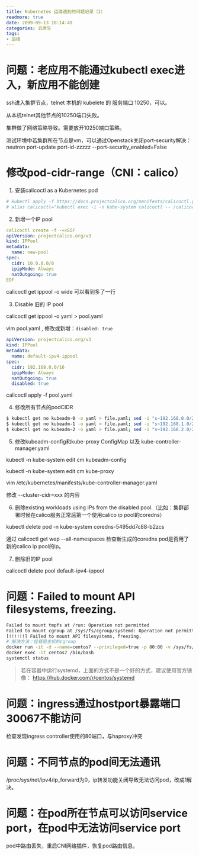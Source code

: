 ```yaml
---
title: Kubernetes 运维遇到的问题记录（1）
readmore: true
date: 2099-09-13 18:14:49
categories: 云原生
tags:
- 运维
---
```


# 问题：老应用不能通过kubectl exec进入，新应用不能创建

ssh进入集群节点，telnet 本机的 kubelete 的 服务端口 10250，可以。

从本机telnet其他节点的10250端口失败。

集群做了网络策略导致。需要放开10250端口策略。

测试环境中若集群所在节点是vm，可以通过Openstack关闭port-security解决：neutron port-update port-id-zzzzz --port-security_enabled=False

# 修改pod-cidr-range（CNI：calico）

1. 安装calicoctl as a Kubernetes pod

```bash
# kubectl apply -f https://docs.projectcalico.org/manifests/calicoctl.yaml
# alias calicoctl="kubectl exec -i -n kube-system calicoctl -- /calicoctl "
```

2. 新增一个IP pool

```yaml
calicoctl create -f -<<EOF
apiVersion: projectcalico.org/v3
kind: IPPool
metadata:
  name: new-pool
spec:
  cidr: 10.0.0.0/8
  ipipMode: Always
  natOutgoing: true
EOF
```

calicoctl get ippool -o wide 可以看到多了一行

3. Disable 旧的 IP pool

calicoctl get ippool -o yaml > pool.yaml

vim pool.yaml , 修改或新增：`disabled: true`

```yaml
apiVersion: projectcalico.org/v3
kind: IPPool
metadata:
  name: default-ipv4-ippool
spec:
  cidr: 192.168.0.0/16
  ipipMode: Always
  natOutgoing: true
  disabled: true
```

calicoctl apply -f pool.yaml

4. 修改所有节点的podCIDR

```bash
$ kubectl get no kubeadm-0 -o yaml > file.yaml; sed -i "s~192.168.0.0/24~10.0.0.0/16~" file.yaml; kubectl delete no kubeadm-0 && kubectl create -f file.yaml
$ kubectl get no kubeadm-1 -o yaml > file.yaml; sed -i "s~192.168.1.0/24~10.1.0.0/16~" file.yaml; kubectl delete no kubeadm-1 && kubectl create -f file.yaml
$ kubectl get no kubeadm-2 -o yaml > file.yaml; sed -i "s~192.168.2.0/24~10.2.0.0/16~" file.yaml; kubectl delete no kubeadm-2 && kubectl create -f file.yaml 
```

5. 修改kubeadm-config和kube-proxy ConfigMap 以及 kube-controller-manager.yaml

kubectl -n kube-system edit cm kubeadm-config

kubectl -n kube-system edit cm kube-proxy

vim /etc/kubernetes/manifests/kube-controller-manager.yaml

修改 --cluster-cidr=xxx 的内容

6. 删除existing workloads using IPs from the disabled pool.（比如：集群部署时候在calico服务正常后第一个使用calico ip pool的coredns）

kubectl delete pod -n kube-system coredns-5495dd7c88-b2zcs

通过 calicoctl get wep --all-namespaces 检查新生成的coredns pod是否用了新的calico ip pool的ip。

7. 删除旧的IP pool

calicoctl delete pool default-ipv4-ippool

# 问题：Failed to mount API filesystems, freezing.

```bash
Failed to mount tmpfs at /run: Operation not permitted
Failed to mount cgroup at /sys/fs/cgroup/systemd: Operation not permitted
[!!!!!!] Failed to mount API filesystems, freezing.
# 解决方法：挂载宿主机的cgroup
docker run -it -d --name=centos7 --privileged=true -p 80:80 -v /sys/fs/cgroup:/sys/fs/cgroup:ro sevming/centos7:0.1
docker exec -it centos7 /bin/bash
systemctl status
```

> 若在容器中运行systemd，上面的方式不是一个好的方式，建议使用官方镜像： https://hub.docker.com/r/centos/systemd

# 问题：ingress通过hostport暴露端口30067不能访问

检查发现ingress controller使用的80端口，与haproxy冲突

# 问题：不同节点的pod间无法通讯

/proc/sys/net/ipv4/ip_forward为0，ip转发功能关闭导致无法访问pod，改成1解决。

# 问题：在pod所在节点可以访问service port，在pod中无法访问service port

pod中路由丢失，重启CNI网络插件，恢复pod路由信息。

